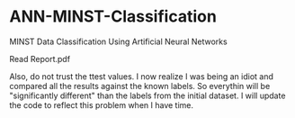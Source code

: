 # ANN-MINST-Classification
MINST Data Classification Using Artificial Neural Networks

Read Report.pdf

Also, do not trust the ttest values. I now realize I was being an idiot and compared all the results against the known labels. So everythin will be "significantly different" than the labels from the initial dataset. I will update the code to reflect this problem when I have time. 
